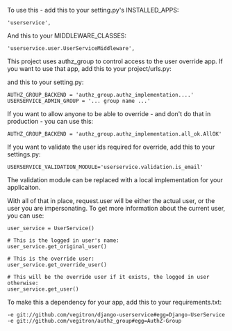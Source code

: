 To use this - add this to your setting.py's INSTALLED_APPS:

    'userservice',

And this to your MIDDLEWARE_CLASSES:

    'userservice.user.UserServiceMiddleware',                                   


This project uses authz_group to control access to the user override app.  If you want to use that app, add this to your project/urls.py:


and this to your setting.py:

    AUTHZ_GROUP_BACKEND = 'authz_group.authz_implementation....'           
    USERSERVICE_ADMIN_GROUP = '... group name ...' 

If you want to allow anyone to be able to override - and don't do that in production - you can use this:

    AUTHZ_GROUP_BACKEND = 'authz_group.authz_implementation.all_ok.AllOK'           

If you want to validate the user ids required for override, add this to your settings.py:

    USERSERVICE_VALIDATION_MODULE='userservice.validation.is_email'
    
The validation module can be replaced with a local implementation for your applicaiton.  

With all of that in place, request.user will be either the actual user, or the user you are impersonating.  To get more information about the current user, you can use:

    user_service = UserService() 
    
    # This is the logged in user's name:
    user_service.get_original_user()
    
    # This is the override user:
    user_service.get_override_user()

    # This will be the override user if it exists, the logged in user otherwise:
    user_service.get_user() 

To make this a dependency for your app, add this to your requirements.txt:

    -e git://github.com/vegitron/django-userservice#egg=Django-UserService
    -e git://github.com/vegitron/authz_group#egg=AuthZ-Group


